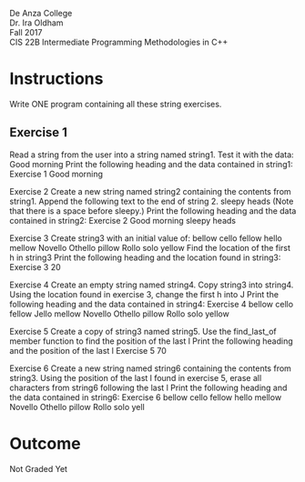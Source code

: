 De Anza College<BR>
Dr. Ira Oldham<BR>
Fall 2017<BR>
CIS 22B Intermediate Programming Methodologies in C++<BR>

# Instructions
Write ONE program containing all these string exercises.

## Exercise 1
Read a string from the user into a string named string1. 
Test it with the data: Good morning 
Print the following heading and the data contained in string1: 
Exercise 1 
Good morning

Exercise 2
Create a new string named string2 containing the contents from string1. 
Append the following text to the end of string 2. 
 sleepy heads 
(Note that there is a space before sleepy.) 
Print the following heading and the data contained in string2: 
Exercise 2 
Good morning sleepy heads 

Exercise 3
Create string3 with an initial value of: 
bellow cello fellow hello mellow Novello Othello pillow Rollo solo yellow 
Find the location of the first h in string3 
Print the following heading and the location found in string3: 
Exercise 3 
20

Exercise 4
Create an empty string named string4. 
Copy string3 into string4. 
Using the location found in exercise 3, 
change the first h into J 
Print the following heading and the data contained in string4: 
Exercise 4 
bellow cello fellow Jello mellow Novello Othello pillow Rollo solo yellow

Exercise 5
Create a copy of string3 named string5. 
Use the find_last_of member function to find the position of the last  l 
Print the following heading and the position of the last  l 
Exercise 5 
70

Exercise 6
Create a new string named string6 containing the contents from string3. 
Using the position of the last  l found in exercise 5, erase all characters from string6 following the last  l 
Print the following heading and the data contained in string6: 
Exercise 6 
bellow cello fellow hello mellow Novello Othello pillow Rollo solo yell

# Outcome
Not Graded Yet